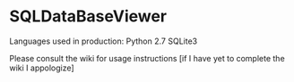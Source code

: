 SQLDataBaseViewer
=================
Languages used in production: 	Python 2.7
		 		SQLite3

Please consult the wiki for usage instructions
[if I have yet to complete the wiki I appologize]